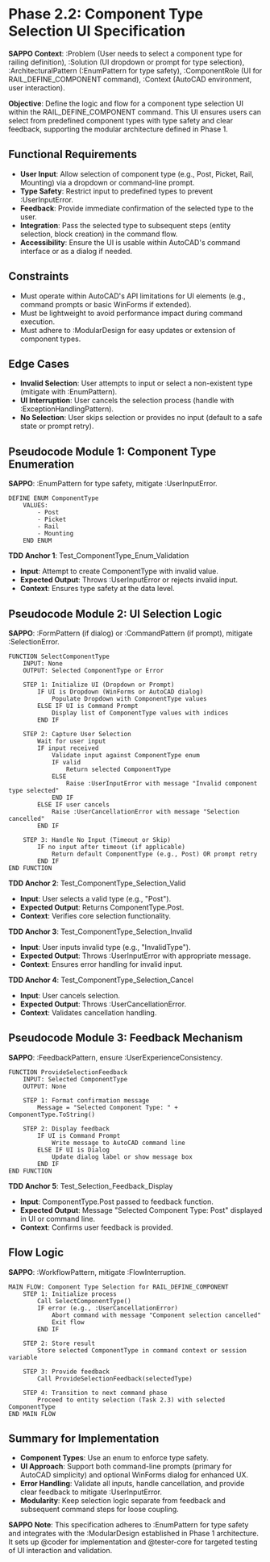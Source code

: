 # Phase 2.2: Component Type Selection UI Specification

**SAPPO Context**: :Problem (User needs to select a component type for railing definition), :Solution (UI dropdown or prompt for type selection), :ArchitecturalPattern (:EnumPattern for type safety), :ComponentRole (UI for RAIL_DEFINE_COMPONENT command), :Context (AutoCAD environment, user interaction).

**Objective**: Define the logic and flow for a component type selection UI within the RAIL_DEFINE_COMPONENT command. This UI ensures users can select from predefined component types with type safety and clear feedback, supporting the modular architecture defined in Phase 1.

## Functional Requirements
- **User Input**: Allow selection of component type (e.g., Post, Picket, Rail, Mounting) via a dropdown or command-line prompt.
- **Type Safety**: Restrict input to predefined types to prevent :UserInputError.
- **Feedback**: Provide immediate confirmation of the selected type to the user.
- **Integration**: Pass the selected type to subsequent steps (entity selection, block creation) in the command flow.
- **Accessibility**: Ensure the UI is usable within AutoCAD's command interface or as a dialog if needed.

## Constraints
- Must operate within AutoCAD's API limitations for UI elements (e.g., command prompts or basic WinForms if extended).
- Must be lightweight to avoid performance impact during command execution.
- Must adhere to :ModularDesign for easy updates or extension of component types.

## Edge Cases
- **Invalid Selection**: User attempts to input or select a non-existent type (mitigate with :EnumPattern).
- **UI Interruption**: User cancels the selection process (handle with :ExceptionHandlingPattern).
- **No Selection**: User skips selection or provides no input (default to a safe state or prompt retry).

## Pseudocode Module 1: Component Type Enumeration
**SAPPO**: :EnumPattern for type safety, mitigate :UserInputError.

```plaintext
DEFINE ENUM ComponentType
    VALUES:
        - Post
        - Picket
        - Rail
        - Mounting
    END ENUM
```

**TDD Anchor 1**: Test_ComponentType_Enum_Validation
- **Input**: Attempt to create ComponentType with invalid value.
- **Expected Output**: Throws :UserInputError or rejects invalid input.
- **Context**: Ensures type safety at the data level.

## Pseudocode Module 2: UI Selection Logic
**SAPPO**: :FormPattern (if dialog) or :CommandPattern (if prompt), mitigate :SelectionError.

```plaintext
FUNCTION SelectComponentType
    INPUT: None
    OUTPUT: Selected ComponentType or Error

    STEP 1: Initialize UI (Dropdown or Prompt)
        IF UI is Dropdown (WinForms or AutoCAD dialog)
            Populate Dropdown with ComponentType values
        ELSE IF UI is Command Prompt
            Display list of ComponentType values with indices
        END IF

    STEP 2: Capture User Selection
        Wait for user input
        IF input received
            Validate input against ComponentType enum
            IF valid
                Return selected ComponentType
            ELSE
                Raise :UserInputError with message "Invalid component type selected"
            END IF
        ELSE IF user cancels
            Raise :UserCancellationError with message "Selection cancelled"
        END IF

    STEP 3: Handle No Input (Timeout or Skip)
        IF no input after timeout (if applicable)
            Return default ComponentType (e.g., Post) OR prompt retry
        END IF
END FUNCTION
```

**TDD Anchor 2**: Test_ComponentType_Selection_Valid
- **Input**: User selects a valid type (e.g., "Post").
- **Expected Output**: Returns ComponentType.Post.
- **Context**: Verifies core selection functionality.

**TDD Anchor 3**: Test_ComponentType_Selection_Invalid
- **Input**: User inputs invalid type (e.g., "InvalidType").
- **Expected Output**: Throws :UserInputError with appropriate message.
- **Context**: Ensures error handling for invalid input.

**TDD Anchor 4**: Test_ComponentType_Selection_Cancel
- **Input**: User cancels selection.
- **Expected Output**: Throws :UserCancellationError.
- **Context**: Validates cancellation handling.

## Pseudocode Module 3: Feedback Mechanism
**SAPPO**: :FeedbackPattern, ensure :UserExperienceConsistency.

```plaintext
FUNCTION ProvideSelectionFeedback
    INPUT: Selected ComponentType
    OUTPUT: None

    STEP 1: Format confirmation message
        Message = "Selected Component Type: " + ComponentType.ToString()

    STEP 2: Display feedback
        IF UI is Command Prompt
            Write message to AutoCAD command line
        ELSE IF UI is Dialog
            Update dialog label or show message box
        END IF
END FUNCTION
```

**TDD Anchor 5**: Test_Selection_Feedback_Display
- **Input**: ComponentType.Post passed to feedback function.
- **Expected Output**: Message "Selected Component Type: Post" displayed in UI or command line.
- **Context**: Confirms user feedback is provided.

## Flow Logic
**SAPPO**: :WorkflowPattern, mitigate :FlowInterruption.

```plaintext
MAIN FLOW: Component Type Selection for RAIL_DEFINE_COMPONENT
    STEP 1: Initialize process
        Call SelectComponentType()
        IF error (e.g., :UserCancellationError)
            Abort command with message "Component selection cancelled"
            Exit flow
        END IF

    STEP 2: Store result
        Store selected ComponentType in command context or session variable

    STEP 3: Provide feedback
        Call ProvideSelectionFeedback(selectedType)

    STEP 4: Transition to next command phase
        Proceed to entity selection (Task 2.3) with selected ComponentType
END MAIN FLOW
```

## Summary for Implementation
- **Component Types**: Use an enum to enforce type safety.
- **UI Approach**: Support both command-line prompts (primary for AutoCAD simplicity) and optional WinForms dialog for enhanced UX.
- **Error Handling**: Validate all inputs, handle cancellation, and provide clear feedback to mitigate :UserInputError.
- **Modularity**: Keep selection logic separate from feedback and subsequent command steps for loose coupling.

**SAPPO Note**: This specification adheres to :EnumPattern for type safety and integrates with the :ModularDesign established in Phase 1 architecture. It sets up @coder for implementation and @tester-core for targeted testing of UI interaction and validation.
